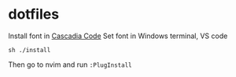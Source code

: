 # dotfiles
Install font in [Cascadia Code](https://github.com/microsoft/cascadia-code/releases)
Set font in Windows terminal, VS code

```
sh ./install
```

Then go to nvim and run
```:PlugInstall```
